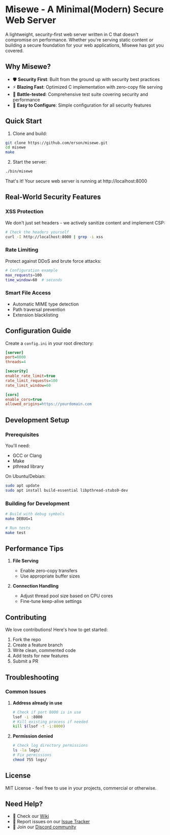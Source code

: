 # Misewe - A Minimal(Modern) Secure Web Server

A lightweight, security-first web server written in C that doesn't compromise on performance. Whether you're serving static content or building a secure foundation for your web applications, Misewe has got you covered.

## Why Misewe?

- 🛡️ **Security First**: Built from the ground up with security best practices
- ⚡ **Blazing Fast**: Optimized C implementation with zero-copy file serving
- 🧪 **Battle-tested**: Comprehensive test suite covering security and performance
- 🔧 **Easy to Configure**: Simple configuration for all security features

## Quick Start

1. Clone and build:
```bash
git clone https://github.com/erson/misewe.git
cd misewe
make
```

2. Start the server:
```bash
./bin/misewe
```

That's it! Your secure web server is running at http://localhost:8000

## Real-World Security Features

### XSS Protection
We don't just set headers - we actively sanitize content and implement CSP:
```bash
# Check the headers yourself
curl -I http://localhost:8000 | grep -i xss
```

### Rate Limiting
Protect against DDoS and brute force attacks:
```bash
# Configuration example
max_requests=100
time_window=60  # seconds
```

### Smart File Access
- Automatic MIME type detection
- Path traversal prevention
- Extension blacklisting

## Configuration Guide

Create a `config.ini` in your root directory:
```ini
[server]
port=8000
threads=4

[security]
enable_rate_limit=true
rate_limit_requests=100
rate_limit_window=60

[cors]
enable_cors=true
allowed_origins=https://yourdomain.com
```

## Development Setup

### Prerequisites
You'll need:
- GCC or Clang
- Make
- pthread library

On Ubuntu/Debian:
```bash
sudo apt update
sudo apt install build-essential libpthread-stubs0-dev
```

### Building for Development
```bash
# Build with debug symbols
make DEBUG=1

# Run tests
make test
```

## Performance Tips

1. **File Serving**
   - Enable zero-copy transfers
   - Use appropriate buffer sizes

2. **Connection Handling**
   - Adjust thread pool size based on CPU cores
   - Fine-tune keep-alive settings

## Contributing

We love contributions! Here's how to get started:

1. Fork the repo
2. Create a feature branch
3. Write clean, commented code
4. Add tests for new features
5. Submit a PR

## Troubleshooting

### Common Issues

1. **Address already in use**
   ```bash
   # Check if port 8000 is in use
   lsof -i :8000
   # Kill existing process if needed
   kill $(lsof -t -i:8000)
   ```

2. **Permission denied**
   ```bash
   # Check log directory permissions
   ls -la logs/
   # Fix permissions
   chmod 755 logs/
   ```

## License

MIT License - feel free to use in your projects, commercial or otherwise.

## Need Help?

- 📖 Check our [Wiki](https://github.com/erson/misewe/wiki)
- 🐛 Report issues on our [Issue Tracker](https://github.com/erson/misewe/issues)
- 💬 Join our [Discord community](https://discord.gg/misewe)
